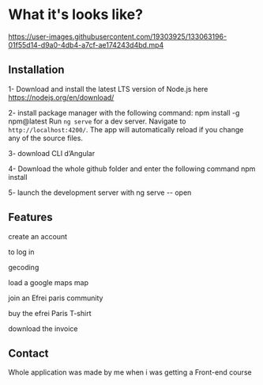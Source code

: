 # What it's looks like?
https://user-images.githubusercontent.com/19303925/133063196-01f55d14-d9a0-4db4-a7cf-ae174243d4bd.mp4


## Installation
1- Download and install the latest LTS version of Node.js here https://nodejs.org/en/download/

2- install package manager with the following command: npm install -g npm@latest
Run `ng serve` for a dev server. Navigate to `http://localhost:4200/`. The app will automatically reload if you change any of the source files.

3- download CLI d’Angular

4- Download the whole github folder and enter the following command npm install

5- launch the development server with ng serve -- open


## Features

create an account

to log in

gecoding

load a google maps map

join an Efrei paris community

buy the efrei Paris T-shirt

download the invoice

## Contact

Whole application was made by me when i was getting a Front-end course 






